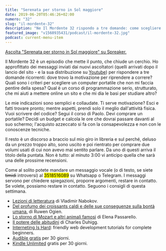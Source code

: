```yaml
---
title: "Serenata per storno in Sol maggiore"
date: 2019-06-20T05:46:26+02:00
numero: "32"
slug: "il-mordente-32"
description: "Ne Il Mordente 32 rispondo a tre domande: come scegliere un computer portatile? Come iniziare a fare attività fisica quando non c'è motivazione? Quale corso di programmazione web?"
featured_image: "v1560935431/podcast/il-mordente-32.jpg"
podcast: current-menu-item
---
```


<a class="spreaker-player" href="https://www.spreaker.com/episode/18315399" data-resource="episode_id=18315399" data-width="100%" data-height="200px" data-theme="light" data-playlist="false" data-playlist-continuous="false" data-autoplay="false" data-live-autoplay="false" data-chapters-image="true" data-episode-image-position="right" data-hide-logo="false" data-hide-likes="false" data-hide-comments="false" data-hide-sharing="false" data-hide-download="true" >Ascolta "Serenata per storno in Sol maggiore" su Spreaker.</a>

Il Mordente 32 è un episodio che mette il punto, che chiude un cerchio. Ho approfittato dei messaggi inviati dai nuovi ascoltatori (quelli arrivati dopo il lancio del sito - e la sua distribuzione su <a title="Canale Youtube Riccardo Palombo" href="https://www.youtube.com/riccardopalombo" rel="nofollow" target="_blank">Youtube</a>) per rispondere a tre domande ricorrenti: dove trovo la motivazione per riprendere a correre? Quali sono i criteri per scegliere un computer portatile che non mi faccia pentire della spesa? Qual è un corso di programmazione serio, strutturato, che mi aiuti a mettere online un sito e che mi dia le basi per studiare altro?

Le mie indicazioni sono semplici e collaudate. Ti serve motivazione? Esci e fatti trovare pronto; mentre aspetti, prendi solo il meglio dall'attività fisica. Vuoi scrivere del codice? Segui il corso di Paolo. Devi comprare un portatile? Decidi un budget e calcola le ore che dovrai passare davanti al suo schermo; l'acquisto azzeccato si fa con la consapevolezza e non con le conoscenze tecniche.

Il resto è un discorso a braccio sul mio giro in libreria e sul perché, deluso da un prezzo troppo alto, sono uscito e poi rientrato per comprare due volumi usati di cui non avevo mai sentito parlare. Da uno di questi arriva il titolo della puntata. Non è tutto: al minuto 3:00 vi anticipo quella che sarà una delle prossime recensioni.

Come al solito potete mandare un messaggio vocale (o di testo, se siete ~~timidi~~ introversi) al <mark>3518516089</mark> su Whatsapp o Telegram. I messaggi servono per chiedere spiegazioni, proporre argomenti, restare in contatto. Se volete, possiamo restare in contatto. Seguono i consigli di questa settimana.

<ul>
<li><a href="https://amzn.to/2WSxTnQ" target="_blank" rel="nofollow" title="Vedi il libro Lezioni di letteratura">Lezioni di letteratura</a> di Vladimir Nabokov.</li>
<li><a href="https://amzn.to/2Kpfzkr" target="_blank" rel="nofollow" title="Vedi il libro Del profumo dei croissants caldi e delle sue conseguenze sulla bontà umana">Del profumo dei croissants caldi e delle sue conseguenze sulla bontà umana.</a> di Ruwen Ogien.</li>
<li><a href="https://amzn.to/2XZ099B" target="_blank" rel="nofollow" title="Vedi il libro Lo storno di Mozart e altri animali famosi">Lo storno di Mozart e altri animali famosi</a> di Elena Passarello.</li>
<li><a href="https://amzn.to/2XfvO9Z" target="_blank" rel="nofollow" title="Vedi il libro Il potere delle abitudini">Il potere delle abitudini</a> di Charles Duhigg.</li>
<li><a href="https://internetingishard.com/" target="_blank" rel="nofollow" title="Interneting Is Hard">Interneting Is Hard</a>: friendly web development tutorials for complete beginners.</li>
<li><a href="https://amzn.to/2TVaMbA" target="_blank" rel="nofollow" title="Amazon Audible">Audible gratis</a> per 30 giorni.</li>
<li><a href="https://www.amazon.it/kindle-dbs/hz/signup?tag=eeepcit-21" target="_blank" rel="nofollow" title="Kindle Unlimited 30 giorni">Kindle Unlimited</a> gratis per 30 giorni.</li>
</ul>